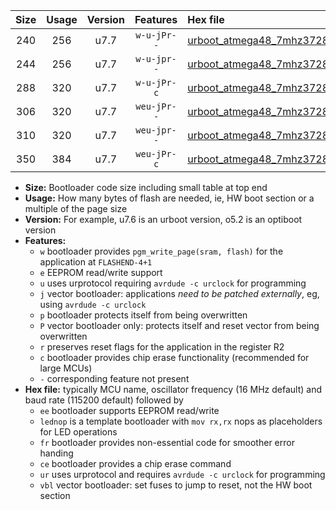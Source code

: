 |Size|Usage|Version|Features|Hex file|
|:-:|:-:|:-:|:-:|:--|
|240|256|u7.7|`w-u-jPr--`|[urboot_atmega48_7mhz3728_19200bps_lednop_ur_vbl.hex](https://raw.githubusercontent.com/stefanrueger/urboot.hex/main/mcus/atmega48/fcpu_7mhz3728/19200_bps/urboot_atmega48_7mhz3728_19200bps_lednop_ur_vbl.hex)|
|244|256|u7.7|`w-u-jpr--`|[urboot_atmega48_7mhz3728_19200bps_lednop_fr_ur_vbl.hex](https://raw.githubusercontent.com/stefanrueger/urboot.hex/main/mcus/atmega48/fcpu_7mhz3728/19200_bps/urboot_atmega48_7mhz3728_19200bps_lednop_fr_ur_vbl.hex)|
|288|320|u7.7|`w-u-jPr-c`|[urboot_atmega48_7mhz3728_19200bps_lednop_fr_ce_ur_vbl.hex](https://raw.githubusercontent.com/stefanrueger/urboot.hex/main/mcus/atmega48/fcpu_7mhz3728/19200_bps/urboot_atmega48_7mhz3728_19200bps_lednop_fr_ce_ur_vbl.hex)|
|306|320|u7.7|`weu-jPr--`|[urboot_atmega48_7mhz3728_19200bps_ee_lednop_ur_vbl.hex](https://raw.githubusercontent.com/stefanrueger/urboot.hex/main/mcus/atmega48/fcpu_7mhz3728/19200_bps/urboot_atmega48_7mhz3728_19200bps_ee_lednop_ur_vbl.hex)|
|310|320|u7.7|`weu-jpr--`|[urboot_atmega48_7mhz3728_19200bps_ee_lednop_fr_ur_vbl.hex](https://raw.githubusercontent.com/stefanrueger/urboot.hex/main/mcus/atmega48/fcpu_7mhz3728/19200_bps/urboot_atmega48_7mhz3728_19200bps_ee_lednop_fr_ur_vbl.hex)|
|350|384|u7.7|`weu-jPr-c`|[urboot_atmega48_7mhz3728_19200bps_ee_lednop_fr_ce_ur_vbl.hex](https://raw.githubusercontent.com/stefanrueger/urboot.hex/main/mcus/atmega48/fcpu_7mhz3728/19200_bps/urboot_atmega48_7mhz3728_19200bps_ee_lednop_fr_ce_ur_vbl.hex)|

- **Size:** Bootloader code size including small table at top end
- **Usage:** How many bytes of flash are needed, ie, HW boot section or a multiple of the page size
- **Version:** For example, u7.6 is an urboot version, o5.2 is an optiboot version
- **Features:**
  + `w` bootloader provides `pgm_write_page(sram, flash)` for the application at `FLASHEND-4+1`
  + `e` EEPROM read/write support
  + `u` uses urprotocol requiring `avrdude -c urclock` for programming
  + `j` vector bootloader: applications *need to be patched externally*, eg, using `avrdude -c urclock`
  + `p` bootloader protects itself from being overwritten
  + `P` vector bootloader only: protects itself and reset vector from being overwritten
  + `r` preserves reset flags for the application in the register R2
  + `c` bootloader provides chip erase functionality (recommended for large MCUs)
  + `-` corresponding feature not present
- **Hex file:** typically MCU name, oscillator frequency (16 MHz default) and baud rate (115200 default) followed by
  + `ee` bootloader supports EEPROM read/write
  + `lednop` is a template bootloader with `mov rx,rx` nops as placeholders for LED operations
  + `fr` bootloader provides non-essential code for smoother error handing
  + `ce` bootloader provides a chip erase command
  + `ur` uses urprotocol and requires `avrdude -c urclock` for programming
  + `vbl` vector bootloader: set fuses to jump to reset, not the HW boot section
